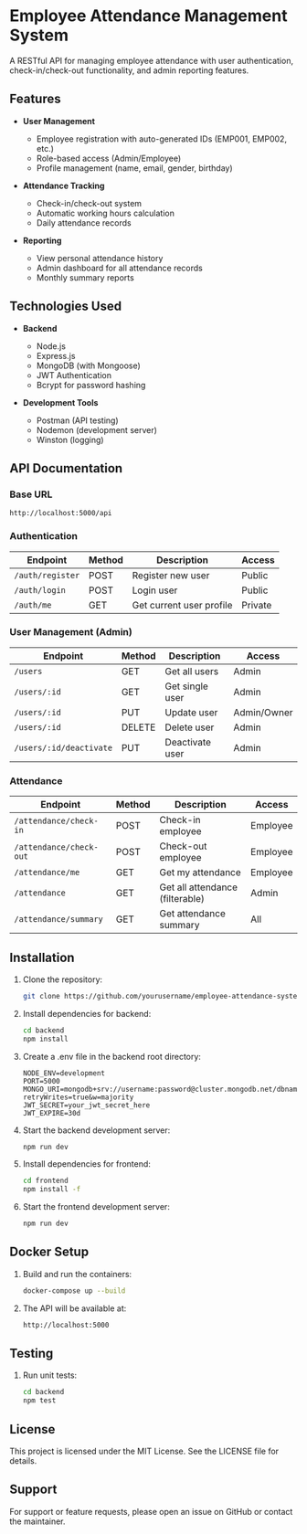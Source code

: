 # Employee Attendance Management System

A RESTful API for managing employee attendance with user authentication, check-in/check-out functionality, and admin reporting features.

## Features

- **User Management**
  - Employee registration with auto-generated IDs (EMP001, EMP002, etc.)
  - Role-based access (Admin/Employee)
  - Profile management (name, email, gender, birthday)
  
- **Attendance Tracking**
  - Check-in/check-out system
  - Automatic working hours calculation
  - Daily attendance records

- **Reporting**
  - View personal attendance history
  - Admin dashboard for all attendance records
  - Monthly summary reports

## Technologies Used

- **Backend**
  - Node.js
  - Express.js
  - MongoDB (with Mongoose)
  - JWT Authentication
  - Bcrypt for password hashing

- **Development Tools**
  - Postman (API testing)
  - Nodemon (development server)
  - Winston (logging)

## API Documentation

### Base URL
`http://localhost:5000/api`

### Authentication
| Endpoint | Method | Description | Access |
|----------|--------|-------------|--------|
| `/auth/register` | POST | Register new user | Public |
| `/auth/login` | POST | Login user | Public |
| `/auth/me` | GET | Get current user profile | Private |

### User Management (Admin)
| Endpoint | Method | Description | Access |
|----------|--------|-------------|--------|
| `/users` | GET | Get all users | Admin |
| `/users/:id` | GET | Get single user | Admin |
| `/users/:id` | PUT | Update user | Admin/Owner |
| `/users/:id` | DELETE | Delete user | Admin |
| `/users/:id/deactivate` | PUT | Deactivate user | Admin |

### Attendance
| Endpoint | Method | Description | Access |
|----------|--------|-------------|--------|
| `/attendance/check-in` | POST | Check-in employee | Employee |
| `/attendance/check-out` | POST | Check-out employee | Employee |
| `/attendance/me` | GET | Get my attendance | Employee |
| `/attendance` | GET | Get all attendance (filterable) | Admin |
| `/attendance/summary` | GET | Get attendance summary | All |

## Installation

1. Clone the repository:
   ```bash
   git clone https://github.com/yourusername/employee-attendance-system.git

2. Install dependencies for backend:
   ```bash
   cd backend
   npm install

3. Create a .env file in the backend root directory:
   ```env
   NODE_ENV=development
   PORT=5000
   MONGO_URI=mongodb+srv://username:password@cluster.mongodb.net/dbname?retryWrites=true&w=majority
   JWT_SECRET=your_jwt_secret_here
   JWT_EXPIRE=30d

4. Start the backend development server:
   ```bash
   npm run dev

5. Install dependencies for frontend:
   ```bash
   cd frontend
   npm install -f

6. Start the frontend development server:
   ```bash
   npm run dev

## Docker Setup

1. Build and run the containers:
   ```bash
   docker-compose up --build

2. The API will be available at:
   ```bash
   http://localhost:5000

## Testing

1. Run unit tests:
   ```bash
   cd backend
   npm test

## License

This project is licensed under the MIT License. See the LICENSE file for details.

## Support

For support or feature requests, please open an issue on GitHub or contact the maintainer.